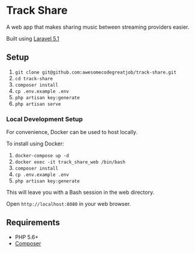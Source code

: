# Track Share
A web app that makes sharing music between streaming providers easier.

Built using [Laravel 5.1](https://laravel.com/docs/5.1)

## Setup

1. `git clone git@github.com:awesomecodegreatjob/track-share.git`
2. `cd track-share`
3. `composer install`
4. `cp .env.example .env`
5. `php artisan key:generate`
6. `php artisan serve`

### Local Development Setup

For convenience, Docker can be used to host locally.

To install using Docker:
1. `docker-compose up -d`
2. `docker exec -it track_share_web /bin/bash`
3. `composer install`
4. `cp .env.example .env`
5. `php artisan key:generate`

This will leave you with a Bash session in the web directory.

Open `http://localhost:8080` in your web browser.

## Requirements
* PHP 5.6+
* [Composer](https://getcomposer.org/)

